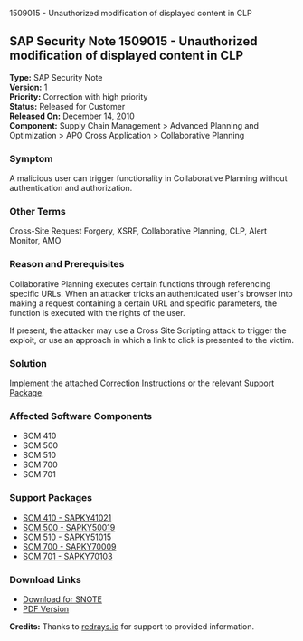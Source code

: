 1509015 - Unauthorized modification of displayed content in CLP

## SAP Security Note 1509015 - Unauthorized modification of displayed content in CLP

**Type:** SAP Security Note  
**Version:** 1  
**Priority:** Correction with high priority  
**Status:** Released for Customer  
**Released On:** December 14, 2010  
**Component:** Supply Chain Management > Advanced Planning and Optimization > APO Cross Application > Collaborative Planning

### Symptom

A malicious user can trigger functionality in Collaborative Planning without authentication and authorization.

### Other Terms

Cross-Site Request Forgery, XSRF, Collaborative Planning, CLP, Alert Monitor, AMO

### Reason and Prerequisites

Collaborative Planning executes certain functions through referencing specific URLs. When an attacker tricks an authenticated user's browser into making a request containing a certain URL and specific parameters, the function is executed with the rights of the user.

If present, the attacker may use a Cross Site Scripting attack to trigger the exploit, or use an approach in which a link to click is presented to the victim.

### Solution

Implement the attached [Correction Instructions](https://me.sap.com/corrins/0001509015/418) or the relevant [Support Package](https://me.sap.com/supportpackage/SAPKY41021).

### Affected Software Components

- SCM 410
- SCM 500
- SCM 510
- SCM 700
- SCM 701

### Support Packages

- [SCM 410 - SAPKY41021](https://me.sap.com/supportpackage/SAPKY41021)
- [SCM 500 - SAPKY50019](https://me.sap.com/supportpackage/SAPKY50019)
- [SCM 510 - SAPKY51015](https://me.sap.com/supportpackage/SAPKY51015)
- [SCM 700 - SAPKY70009](https://me.sap.com/supportpackage/SAPKY70009)
- [SCM 701 - SAPKY70103](https://me.sap.com/supportpackage/SAPKY70103)

### Download Links

- [Download for SNOTE](https://notesdownloads.sap.com/note/0040000008941552017)
- [PDF Version](https://userapps.support.sap.com/sap/support/sfm/notes/print/0001509015?language=en-US&token=F8600D08F7BD9839F5D2601FEA041317)

**Credits:** Thanks to [redrays.io](https://redrays.io) for support to provided information.